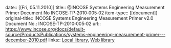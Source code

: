 date:: [[Fri, 05.11.2010]]
title:: @INCOSE Systems Engineering Measurement Primer Document No INCOSE‐TP‐2010‐005‐02
item-type:: [[document]]
original-title:: INCOSE Systems Engineering Measurement Primer v2.0  Document No.: INCOSE‐TP‐2010‐005‐02
url:: https://www.incose.org/docs/default-source/ProductsPublications/systems-engineering-measurement-primer---december-2010.pdf
links:: [Local library](zotero://select/library/items/VKJY8GA8), [Web library](https://www.zotero.org/users/6520516/items/VKJY8GA8)
